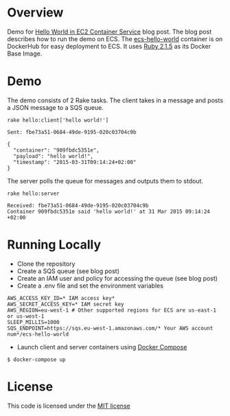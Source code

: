 # Overview

Demo for [Hello World in EC2 Container Service](https://rossfairbanks.com/2015/03/31/hello-world-in-ec2-container-service.html) blog post. The blog post describes how to run the demo on ECS. The [ecs-hello-world](https://registry.hub.docker.com/u/rossf7/ecs-hello-world/) container is on DockerHub for easy deployment to ECS. It uses [Ruby 2.1.5](https://registry.hub.docker.com/_/ruby/) as its Docker Base Image.

# Demo

The demo consists of 2 Rake tasks. The client takes in a message and posts a JSON message to a SQS queue.

```
rake hello:client['hello world!']

Sent: fbe73a51-0684-49de-9195-020c03704c9b

{
  "container": "909fbdc5351e",
  "payload": "hello world!",
  "timestamp": "2015-03-31T09:14:24+02:00"
}
```

The server polls the queue for messages and outputs them to stdout.

```
rake hello:server

Received: fbe73a51-0684-49de-9195-020c03704c9b
Container 909fbdc5351e said 'hello world!' at 31 Mar 2015 09:14:24 +02:00
```

# Running Locally

* Clone the repository
* Create a SQS queue (see blog post)
* Create an IAM user and policy for accessing the queue (see blog post)
* Create a .env file and set the environment variables

```
AWS_ACCESS_KEY_ID=* IAM access key*
AWS_SECRET_ACCESS_KEY=* IAM secret key
AWS_REGION=eu-west-1 # Other supported regions for ECS are us-east-1 or us-west-1
SLEEP_MILLIS=1000
SQS_ENDPOINT=https://sqs.eu-west-1.amazonaws.com/* Your AWS account num*/ecs-hello-world
```
* Launch client and server containers using [Docker Compose](https://docs.docker.com/compose/)

```
$ docker-compose up
```

# License

This code is licensed under the [MIT license](LICENSE)
